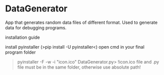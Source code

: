 # DataGenerator
App that generates random data files of different format. Used to generate data for debugging programs.

installation guide

install pyinstaller (>pip install -U pyinstaller<)
open cmd in your final program folder
>pyinstaller -F -w -i "icon.ico" DataGenerator.py>
!icon.ico file and .py file must be in the same folder, otherwise use absolute path!

